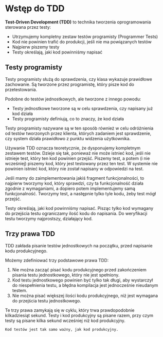 # Wstęp do TDD

**Test-Driven Development (TDD)** to technika tworzenia oprogramowania sterowana przez testy:

* Utrzymujemy kompletny zestaw testów programisty (Programmer Tests)
* Kod nie powinien trafić do produkcji, jeśli nie ma powiązanych testów
* Najpierw piszemy testy
* Testy określają, jaki kod powinniśmy napisać

## Testy programisty

Testy programisty służą do sprawdzenia, czy klasa wykazuje prawidłowe zachowanie. Są tworzone przez programistę, który pisze kod do przetestowania.

Podobne do testów jednostkowych, ale tworzone z innego powodu:

* Testy jednostkowe tworzone są w celu sprawdzenia, czy napisany już kod działa
* Testy programisty definiują, co to znaczy, że kod działa

Testy programisty nazywane są w ten sposób również w celu odróżnienia od testów tworzonych przez klienta, których zadaniem jest sprawdzenie, czy system działa prawidłowo z punktu widzenia użytkownika.

Używanie TDD oznacza teoretycznie, że dysponujemy kompletnym zestawem testów. Dzieje się tak, ponieważ nie może istnieć kod, jeśli nie istnieje test, który ten kod powinien przejść. Piszemy test, a potem (i nie wcześniej) piszemy kod, który jest testowany przez ten test. W systemie nie powinien istnieć kod, który nie został napisany w odpowiedzi na test.

Jeśli mamy do zaimplementowania jakiś fragment funkcjonalności, to najpierw tworzymy kod, który sprawdzi, czy ta funkcjonalność działa zgodnie z wymaganiami, a dopiero potem implementujemy samą funkcjonalność. Tworzymy test, a następnie tylko tyle kodu, żeby test mógł przejść.

Testy określają, jaki kod powinniśmy napisać. Pisząc tylko kod wymagany do przejścia testu ograniczamy ilość kodu do napisania. Do weryfikacji testu tworzymy najprostszy, działający kod.

## Trzy prawa TDD

TDD zakłada pisanie testów jednostkowych na początku, przed napisanie kodu produkcyjnego. 

Możemy zdefiniować trzy podstawowe prawa TDD:

1. Nie można zacząć pisać kodu produkcyjnego przed zakończeniem pisania testu jednostkowego, który nie jest spełniony.
2. Kod testu jednostkowego powinien być tylko tak długi, aby wystarczył do niespełnienia testu, a błędna kompilacja jest jednocześnie nieudanym testem.
3. Nie można pisać większej ilości kodu produkcyjnego, niż jest wymagana do przejścia testu jednostkowego.

Te trzy prawa zamykają się w cyklu, który trwa prawdopodobnie kilkadziesiąt sekund. Testy i kod produkcyjny są pisane razem, przy czym testy są pisane kilka sekund wcześniej niż kod produkcyjny.

```{important}
Kod testów jest tak samo ważny, jak kod produkcyjny.
```